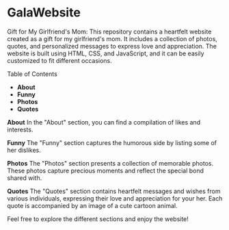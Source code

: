 # GalaWebsite
Gift for My Girlfriend's Mom: This repository contains a heartfelt website created as a gift for my girlfriend's mom. It includes a collection of photos, quotes, and personalized messages to express love and appreciation. The website is built using HTML, CSS, and JavaScript, and it can be easily customized to fit different occasions.

Table of Contents
- **About**
- **Funny**
- **Photos**
- **Quotes**

**About**
In the "About" section, you can find a compilation of likes and interests.

**Funny**
The "Funny" section captures the humorous side by listing some of her dislikes.

**Photos**
The "Photos" section presents a collection of memorable photos. These photos capture precious moments and reflect the special bond shared with.

**Quotes**
The "Quotes" section contains heartfelt messages and wishes from various individuals, expressing their love and appreciation for your her. Each quote is accompanied by an image of a cute cartoon animal.

Feel free to explore the different sections and enjoy the website!
